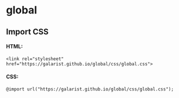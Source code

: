 # global

## Import CSS
#### HTML:
```
<link rel="stylesheet" href="https://galarist.github.io/global/css/global.css">
```
#### CSS:
```
@import url("https://galarist.github.io/global/css/global.css");
```